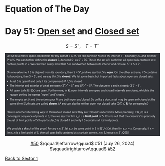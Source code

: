 # Equation of The Day

# Day 51: [Open set](https://en.wikipedia.org/wiki/Open_set) and [Closed set](https://en.wikipedia.org/wiki/Closed_set)

$$S=S^\circ,\quad T=T^-$$

<picture><img alt="Day 51" src="0051.png"></picture>

<center><a href="0050.html">#50</a> $\qquad\leftarrow\qquad$ #51 (July 26, 2024) $\qquad\rightarrow\qquad$ <a href="0052.html">#52</a></center>

[Back to Sector 1](../0-63.md)

<script data-goatcounter="https://zswu.goatcounter.com/count" async src="//gc.zgo.at/count.js"></script>
<script src="https://utteranc.es/client.js" repo="12AbBa/eotd" issue-term="pathname" theme="github-light" crossorigin="anonymous" async> </script>